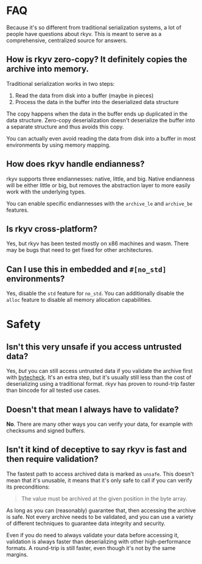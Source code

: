 # FAQ

Because it's so different from traditional serialization systems, a lot of people have questions
about rkyv. This is meant to serve as a comprehensive, centralized source for answers.

## How is rkyv zero-copy? It definitely copies the archive into memory.

Traditional serialization works in two steps:

1. Read the data from disk into a buffer (maybe in pieces)
2. Process the data in the buffer into the deserialized data structure

The copy happens when the data in the buffer ends up duplicated in the data structure. Zero-copy
deserialization doesn't deserialize the buffer into a separate structure and thus avoids this copy.

You can actually even avoid reading the data from disk into a buffer in most environments by using
memory mapping.

## How does rkyv handle endianness?

rkyv supports three endiannesses: native, little, and big. Native endianness will be either little
or big, but removes the abstraction layer to more easily work with the underlying types.

You can enable specific endiannesses with the `archive_le` and `archive_be` features.

## Is rkyv cross-platform?

Yes, but rkyv has been tested mostly on x86 machines and wasm. There may be bugs that need to get
fixed for other architectures.

## Can I use this in embedded and `#[no_std]` environments?

Yes, disable the `std` feature for `no_std`. You can additionally disable the `alloc` feature to
disable all memory allocation capabilities.

# Safety

## Isn't this very unsafe if you access untrusted data?

Yes, *but* you can still access untrusted data if you validate the archive first with
[bytecheck](https://github.com/rkyv/bytecheck). It's an extra step, but it's usually still less
than the cost of deserializing using a traditional format. rkyv has proven to round-trip faster than
bincode for all tested use cases.

## Doesn't that mean I always have to validate?

**No**. There are many other ways you can verify your data, for example with checksums and signed
buffers.

## Isn't it kind of deceptive to say rkyv is fast and then require validation?

The fastest path to access archived data is marked as `unsafe`. This doesn't mean that it's
unusable, it means that it's only safe to call if you can verify its preconditions:

> The value must be archived at the given position in the byte array.

As long as you can (reasonably) guarantee that, then accessing the archive is safe. Not every
archive needs to be validated, and you can use a variety of different techniques to guarantee data
integrity and security.

Even if you do need to always validate your data before accessing it, validation is always faster
than deserializing with other high-performance formats. A round-trip is still faster, even though
it's not by the same margins.
